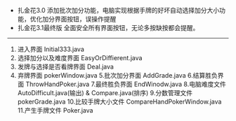 * 扎金花3.0 添加批次加分功能，电脑实现根据手牌的好坏自动选择加分大小功能，优化加分界面按钮，误操作提醒
* 扎金花3.1最终版 全面安全所有界面按钮，无论多按缺按都会提醒。
------

1. 进入界面  Initial333.java
2. 选择加分以及难度界面  EasyOrDiffierent.java
3. 发牌与选择是否看牌界面 Deal.java
4. 弃牌界面 pokerWindow.java
5.批次加分界面 AddGrade.java
6.结算胜负界面 ThrowHandPoker.java
7.最终胜负界面 EndWinodw.java
8.电脑难度文件 AutoDifficult.java(输出) & Compare.java(排序)
9.分数管理文件 pokerGrade.java
10.比较手牌大小文件 CompareHandPokerWindow.java
11.产生手牌文件 Poker.java
